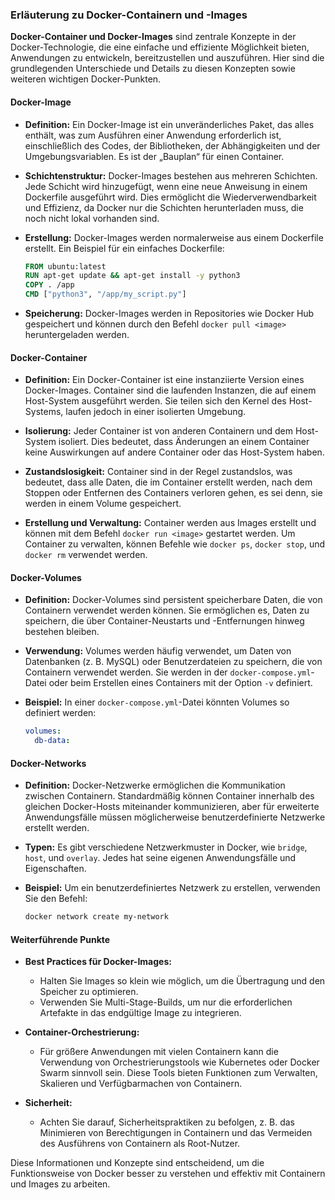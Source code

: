 ### Erläuterung zu Docker-Containern und -Images

**Docker-Container und Docker-Images** sind zentrale Konzepte in der Docker-Technologie, die eine einfache und effiziente Möglichkeit bieten, Anwendungen zu entwickeln, bereitzustellen und auszuführen. Hier sind die grundlegenden Unterschiede und Details zu diesen Konzepten sowie weiteren wichtigen Docker-Punkten.

#### Docker-Image

- **Definition:** Ein Docker-Image ist ein unveränderliches Paket, das alles enthält, was zum Ausführen einer Anwendung erforderlich ist, einschließlich des Codes, der Bibliotheken, der Abhängigkeiten und der Umgebungsvariablen. Es ist der „Bauplan“ für einen Container.

- **Schichtenstruktur:** Docker-Images bestehen aus mehreren Schichten. Jede Schicht wird hinzugefügt, wenn eine neue Anweisung in einem Dockerfile ausgeführt wird. Dies ermöglicht die Wiederverwendbarkeit und Effizienz, da Docker nur die Schichten herunterladen muss, die noch nicht lokal vorhanden sind.

- **Erstellung:** Docker-Images werden normalerweise aus einem Dockerfile erstellt. Ein Beispiel für ein einfaches Dockerfile:

    ```Dockerfile
    FROM ubuntu:latest
    RUN apt-get update && apt-get install -y python3
    COPY . /app
    CMD ["python3", "/app/my_script.py"]
    ```

- **Speicherung:** Docker-Images werden in Repositories wie Docker Hub gespeichert und können durch den Befehl `docker pull <image>` heruntergeladen werden.

#### Docker-Container

- **Definition:** Ein Docker-Container ist eine instanziierte Version eines Docker-Images. Container sind die laufenden Instanzen, die auf einem Host-System ausgeführt werden. Sie teilen sich den Kernel des Host-Systems, laufen jedoch in einer isolierten Umgebung.

- **Isolierung:** Jeder Container ist von anderen Containern und dem Host-System isoliert. Dies bedeutet, dass Änderungen an einem Container keine Auswirkungen auf andere Container oder das Host-System haben.

- **Zustandslosigkeit:** Container sind in der Regel zustandslos, was bedeutet, dass alle Daten, die im Container erstellt werden, nach dem Stoppen oder Entfernen des Containers verloren gehen, es sei denn, sie werden in einem Volume gespeichert.

- **Erstellung und Verwaltung:** Container werden aus Images erstellt und können mit dem Befehl `docker run <image>` gestartet werden. Um Container zu verwalten, können Befehle wie `docker ps`, `docker stop`, und `docker rm` verwendet werden.

#### Docker-Volumes

- **Definition:** Docker-Volumes sind persistent speicherbare Daten, die von Containern verwendet werden können. Sie ermöglichen es, Daten zu speichern, die über Container-Neustarts und -Entfernungen hinweg bestehen bleiben.

- **Verwendung:** Volumes werden häufig verwendet, um Daten von Datenbanken (z. B. MySQL) oder Benutzerdateien zu speichern, die von Containern verwendet werden. Sie werden in der `docker-compose.yml`-Datei oder beim Erstellen eines Containers mit der Option `-v` definiert.

- **Beispiel:** In einer `docker-compose.yml`-Datei könnten Volumes so definiert werden:

    ```yaml
    volumes:
      db-data:
    ```

#### Docker-Networks

- **Definition:** Docker-Netzwerke ermöglichen die Kommunikation zwischen Containern. Standardmäßig können Container innerhalb des gleichen Docker-Hosts miteinander kommunizieren, aber für erweiterte Anwendungsfälle müssen möglicherweise benutzerdefinierte Netzwerke erstellt werden.

- **Typen:** Es gibt verschiedene Netzwerkmuster in Docker, wie `bridge`, `host`, und `overlay`. Jedes hat seine eigenen Anwendungsfälle und Eigenschaften.

- **Beispiel:** Um ein benutzerdefiniertes Netzwerk zu erstellen, verwenden Sie den Befehl:

    ```bash
    docker network create my-network
    ```

#### Weiterführende Punkte

- **Best Practices für Docker-Images:**
    - Halten Sie Images so klein wie möglich, um die Übertragung und den Speicher zu optimieren.
    - Verwenden Sie Multi-Stage-Builds, um nur die erforderlichen Artefakte in das endgültige Image zu integrieren.

- **Container-Orchestrierung:**
    - Für größere Anwendungen mit vielen Containern kann die Verwendung von Orchestrierungstools wie Kubernetes oder Docker Swarm sinnvoll sein. Diese Tools bieten Funktionen zum Verwalten, Skalieren und Verfügbarmachen von Containern.

- **Sicherheit:**
    - Achten Sie darauf, Sicherheitspraktiken zu befolgen, z. B. das Minimieren von Berechtigungen in Containern und das Vermeiden des Ausführens von Containern als Root-Nutzer.

Diese Informationen und Konzepte sind entscheidend, um die Funktionsweise von Docker besser zu verstehen und effektiv mit Containern und Images zu arbeiten.